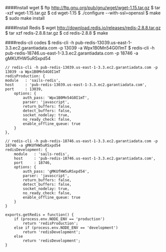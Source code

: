 

####Install wget
    $ ftp http://ftp.gnu.org/pub/gnu/wget/wget-1.15.tar.gz
    $ tar -xzf wget-1.15.tar.gz
    $ cd wget-1.15
    $ ./configure --with-ssl=openssl
    $ make
    $ sudo make install

####Install Redis
    $ wget http://download.redis.io/releases/redis-2.8.8.tar.gz
    $ tar xzf redis-2.8.8.tar.gz
    $ cd redis-2.8.8
    $ make

####redis-cli codes
    $ redis-cli -h pub-redis-13039.us-east-1-3.3.ec2.garantiadata.com -p 13039 -a Wpx1B0Mn54G0I1mT
    $ redis-cli -h pub-redis-18746.us-east-1-3.3.ec2.garantiadata.com -p 18746 -a gMKUfHW5uRSxpd54




    // redis-cli -h pub-redis-13039.us-east-1-3.3.ec2.garantiadata.com -p 13039 -a Wpx1B0Mn54G0I1mT
    redisProduction: {
    module   : 'sails-redis',
    host     : 'pub-redis-13039.us-east-1-3.3.ec2.garantiadata.com',
    port     : 13039,
        options: {
            auth_pass: 'Wpx1B0Mn54G0I1mT',
            parser: 'javascript',
            return_buffers: false,
            detect_buffers: false,
            socket_nodelay: true,
            no_ready_check: false,
            enable_offline_queue: true
        }
    },

    // redis-cli -h pub-redis-18746.us-east-1-3.3.ec2.garantiadata.com -p 18746 -a gMKUfHW5uRSxpd54
    redisDevelopment: {
        module   : 'sails-redis',
        host     : 'pub-redis-18746.us-east-1-3.3.ec2.garantiadata.com',
        port     : 18746,
        options: {
            auth_pass: 'gMKUfHW5uRSxpd54',
            parser: 'javascript',
            return_buffers: false,
            detect_buffers: false,
            socket_nodelay: true,
            no_ready_check: false,
            enable_offline_queue: true
        }
    }

    exports.getRedis = function() {
        if (process.env.NODE_ENV == 'production')
            return 'redisProduction';
        else if (process.env.NODE_ENV == 'development')
            return 'redisDevelopment';
        else 
            return 'redisDevelopment';
    }